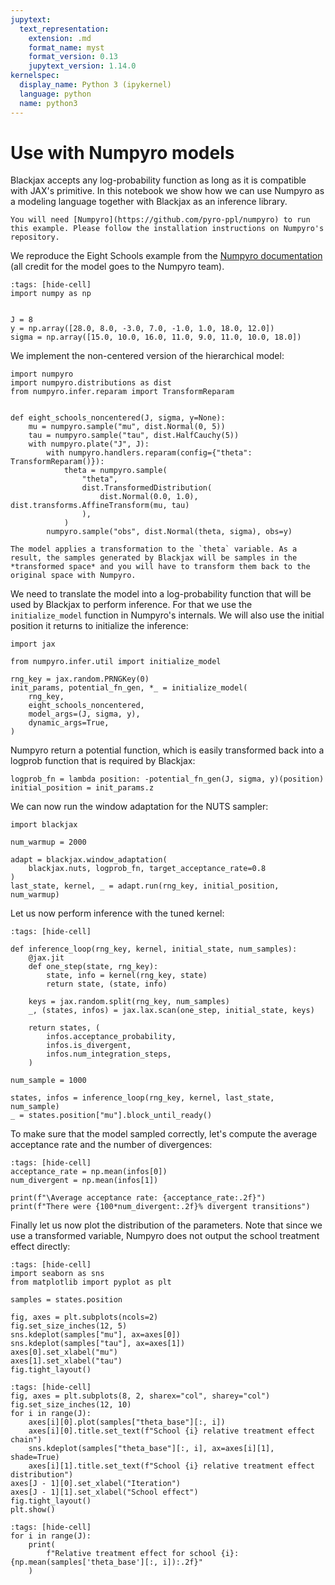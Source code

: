 ```yaml
---
jupytext:
  text_representation:
    extension: .md
    format_name: myst
    format_version: 0.13
    jupytext_version: 1.14.0
kernelspec:
  display_name: Python 3 (ipykernel)
  language: python
  name: python3
---
```


# Use with Numpyro models

Blackjax accepts any log-probability function as long as it is compatible with JAX's primitive. In this notebook we show how we can use Numpyro as a modeling language together with Blackjax as an inference library.


``` {admonition} Before you start
You will need [Numpyro](https://github.com/pyro-ppl/numpyro) to run this example. Please follow the installation instructions on Numpyro's repository.
```

We reproduce the Eight Schools example from the [Numpyro documentation](https://github.com/pyro-ppl/numpyro) (all credit for the model goes to the Numpyro team).

```{code-cell} ipython3
:tags: [hide-cell]
import numpy as np


J = 8
y = np.array([28.0, 8.0, -3.0, 7.0, -1.0, 1.0, 18.0, 12.0])
sigma = np.array([15.0, 10.0, 16.0, 11.0, 9.0, 11.0, 10.0, 18.0])
```

We implement the non-centered version of the hierarchical model:

```{code-cell} ipython3
import numpyro
import numpyro.distributions as dist
from numpyro.infer.reparam import TransformReparam


def eight_schools_noncentered(J, sigma, y=None):
    mu = numpyro.sample("mu", dist.Normal(0, 5))
    tau = numpyro.sample("tau", dist.HalfCauchy(5))
    with numpyro.plate("J", J):
        with numpyro.handlers.reparam(config={"theta": TransformReparam()}):
            theta = numpyro.sample(
                "theta",
                dist.TransformedDistribution(
                    dist.Normal(0.0, 1.0), dist.transforms.AffineTransform(mu, tau)
                ),
            )
        numpyro.sample("obs", dist.Normal(theta, sigma), obs=y)
```

```{warning}
The model applies a transformation to the `theta` variable. As a result, the samples generated by Blackjax will be samples in the *transformed space* and you will have to transform them back to the original space with Numpyro.
```

We need to translate the model into a log-probability function that will be used by Blackjax to perform inference. For that we use the `initialize_model` function in Numpyro's internals. We will also use the initial position it returns to initialize the inference:

```{code-cell} ipython3
import jax

from numpyro.infer.util import initialize_model

rng_key = jax.random.PRNGKey(0)
init_params, potential_fn_gen, *_ = initialize_model(
    rng_key,
    eight_schools_noncentered,
    model_args=(J, sigma, y),
    dynamic_args=True,
)
```

Numpyro return a potential function, which is easily transformed back into a logprob function that is required by Blackjax:


```{code-cell} ipython3
logprob_fn = lambda position: -potential_fn_gen(J, sigma, y)(position)
initial_position = init_params.z
```

We can now run the window adaptation for the NUTS sampler:

```{code-cell} ipython3
import blackjax

num_warmup = 2000

adapt = blackjax.window_adaptation(
    blackjax.nuts, logprob_fn, target_acceptance_rate=0.8
)
last_state, kernel, _ = adapt.run(rng_key, initial_position, num_warmup)
```

Let us now perform inference with the tuned kernel:

```{code-cell} ipython3
:tags: [hide-cell]

def inference_loop(rng_key, kernel, initial_state, num_samples):
    @jax.jit
    def one_step(state, rng_key):
        state, info = kernel(rng_key, state)
        return state, (state, info)

    keys = jax.random.split(rng_key, num_samples)
    _, (states, infos) = jax.lax.scan(one_step, initial_state, keys)

    return states, (
        infos.acceptance_probability,
        infos.is_divergent,
        infos.num_integration_steps,
    )
```

```{code-cell} ipython3
num_sample = 1000

states, infos = inference_loop(rng_key, kernel, last_state, num_sample)
_ = states.position["mu"].block_until_ready()
```

To make sure that the model sampled correctly, let's compute the average acceptance rate and the number of divergences:

```{code-cell} ipython3
:tags: [hide-cell]
acceptance_rate = np.mean(infos[0])
num_divergent = np.mean(infos[1])

print(f"\Average acceptance rate: {acceptance_rate:.2f}")
print(f"There were {100*num_divergent:.2f}% divergent transitions")
```

Finally let us now plot the distribution of the parameters. Note that since we use a transformed variable, Numpyro does not output the school treatment effect directly:

```{code-cell} ipython3
:tags: [hide-cell]
import seaborn as sns
from matplotlib import pyplot as plt

samples = states.position

fig, axes = plt.subplots(ncols=2)
fig.set_size_inches(12, 5)
sns.kdeplot(samples["mu"], ax=axes[0])
sns.kdeplot(samples["tau"], ax=axes[1])
axes[0].set_xlabel("mu")
axes[1].set_xlabel("tau")
fig.tight_layout()
```

```{code-cell} ipython3
:tags: [hide-cell]
fig, axes = plt.subplots(8, 2, sharex="col", sharey="col")
fig.set_size_inches(12, 10)
for i in range(J):
    axes[i][0].plot(samples["theta_base"][:, i])
    axes[i][0].title.set_text(f"School {i} relative treatment effect chain")
    sns.kdeplot(samples["theta_base"][:, i], ax=axes[i][1], shade=True)
    axes[i][1].title.set_text(f"School {i} relative treatment effect distribution")
axes[J - 1][0].set_xlabel("Iteration")
axes[J - 1][1].set_xlabel("School effect")
fig.tight_layout()
plt.show()
```

```{code-cell} ipython3
:tags: [hide-cell]
for i in range(J):
    print(
        f"Relative treatment effect for school {i}: {np.mean(samples['theta_base'][:, i]):.2f}"
    )
```
